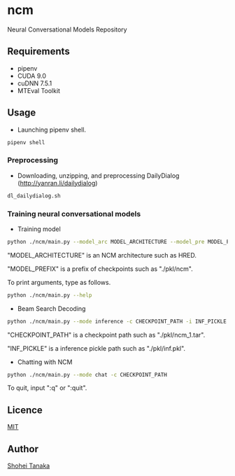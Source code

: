 # ncm
Neural Conversational Models Repository

## Requirements
- pipenv
- CUDA 9.0
- cuDNN 7.5.1
- MTEval Toolkit

## Usage

- Launching pipenv shell.

```sh
pipenv shell
```

### Preprocessing

- Downloading, unzipping, and preprocessing DailyDialog (http://yanran.li/dailydialog)

```sh
dl_dailydialog.sh
```

### Training neural conversational models

- Training model

```sh
python ./ncm/main.py --model_arc MODEL_ARCHITECTURE --model_pre MODEL_PREFIX
```

"MODEL_ARCHITECTURE" is an NCM architecture such as HRED.

"MODEL_PREFIX" is a prefix of checkpoints such as "./pkl/ncm".

To print arguments, type as follows.

```sh
python ./ncm/main.py --help
```

- Beam Search Decoding

```sh
python ./ncm/main.py --mode inference -c CHECKPOINT_PATH -i INF_PICKLE
```

"CHECKPOINT_PATH" is a checkpoint path such as "./pkl/ncm_1.tar".

"INF_PICKLE" is a inference pickle path such as "./pkl/inf.pkl".

- Chatting with NCM

```sh
python ./ncm/main.py --mode chat -c CHECKPOINT_PATH
```

To quit, input ":q" or ":quit".

## Licence

[MIT](https://github.com/tcnksm/tool/blob/master/LICENCE)

## Author

[Shohei Tanaka](https://github.com/Tanasho0928)

